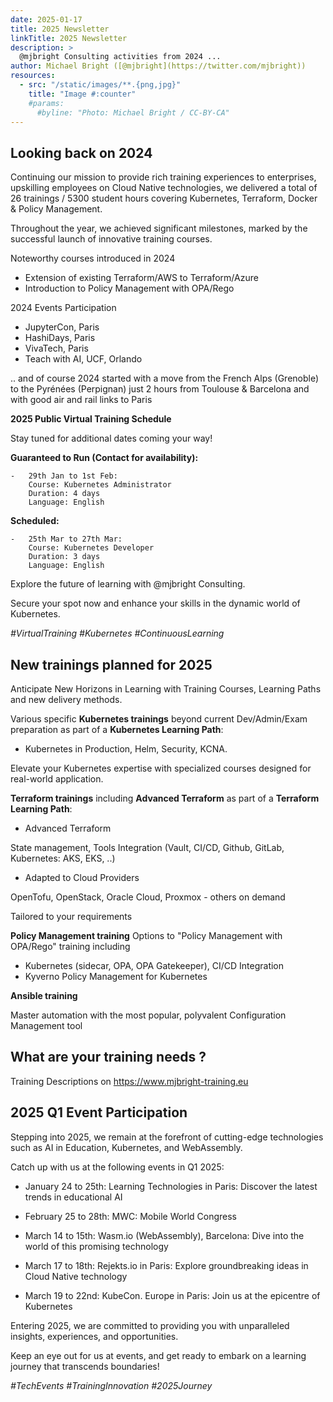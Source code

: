 ```yaml
---
date: 2025-01-17
title: 2025 Newsletter
linkTitle: 2025 Newsletter
description: >
  @mjbright Consulting activities from 2024 ...
author: Michael Bright ([@mjbright](https://twitter.com/mjbright))
resources:
  - src: "/static/images/**.{png,jpg}"
    title: "Image #:counter"
    #params:
      #byline: "Photo: Michael Bright / CC-BY-CA"
---
```


<!-- >{{< imgproc LOGO Fill "600x60" >}} {{< /imgproc >}}  -->

## Looking back on 2024

Continuing our mission to provide rich training experiences to enterprises, upskilling employees on
Cloud Native technologies, we delivered a total of 26 trainings / 5300 student hours covering Kubernetes, Terraform, Docker & Policy Management.

Throughout the year, we achieved significant milestones, marked by the successful launch of innovative training courses.

Noteworthy courses introduced in 2024

-   Extension of existing Terraform/AWS to Terraform/Azure
-   Introduction to Policy Management with OPA/Rego

2024 Events Participation

-   JupyterCon, Paris
-   HashiDays, Paris
-   VivaTech, Paris
-   Teach with AI, UCF, Orlando

.. and of course 2024 started with a move from the French Alps (Grenoble) to the Pyrénées (Perpignan) just 2 hours from Toulouse & Barcelona and with good air and rail links to Paris

**2025 Public Virtual Training Schedule**

Stay tuned for additional dates coming your way!

**Guaranteed to Run (Contact for availability):**

```
-   29th Jan to 1st Feb:
    Course: Kubernetes Administrator
    Duration: 4 days
    Language: English
```

**Scheduled:**

```
-   25th Mar to 27th Mar:
    Course: Kubernetes Developer
    Duration: 3 days
    Language: English
```

Explore the future of learning with @mjbright Consulting.

Secure your spot now and enhance your skills in the dynamic world of Kubernetes.

*#VirtualTraining #Kubernetes #ContinuousLearning*

## New trainings planned for 2025
Anticipate New Horizons in Learning with Training Courses, Learning Paths and new delivery methods.

Various specific **Kubernetes trainings** beyond current Dev/Admin/Exam preparation as part of a **Kubernetes Learning Path**:

- Kubernetes in Production, Helm, Security, KCNA.

Elevate your Kubernetes expertise with specialized courses designed for real-world application.

**Terraform trainings** including **Advanced Terraform** as part of a **Terraform Learning Path**:

- Advanced Terraform

State management, Tools Integration (Vault, CI/CD, Github, GitLab, Kubernetes: AKS, EKS, ..)

- Adapted to Cloud Providers

OpenTofu, OpenStack, Oracle Cloud, Proxmox - others on demand

Tailored to your requirements

**Policy Management training**
Options to "Policy Management with OPA/Rego" training including

- Kubernetes (sidecar, OPA, OPA Gatekeeper), CI/CD Integration
- Kyverno Policy Management for Kubernetes

**Ansible training**

Master automation with the most popular, polyvalent Configuration Management tool

## What are your training needs ?

Training Descriptions on https://www.mjbright-training.eu


## 2025 Q1 Event Participation

Stepping into 2025, we remain at the forefront of cutting-edge technologies such as AI in Education, Kubernetes, and WebAssembly.

Catch up with us at the following events in Q1 2025:

- January 24 to 25th:    Learning Technologies in Paris: Discover the latest trends in educational AI

- February  25 to 28th:  MWC: Mobile World Congress

- March   14 to 15th:    Wasm.io (WebAssembly), Barcelona: Dive into the world of this promising technology

- March   17 to 18th:    Rejekts.io in Paris: Explore groundbreaking ideas in Cloud Native technology

- March   19 to 22nd:   KubeCon. Europe in Paris: Join us at the epicentre of Kubernetes



Entering 2025, we are committed to providing you with unparalleled insights, experiences, and opportunities.

Keep an eye out for us at events, and get ready to embark on a learning journey that transcends boundaries!

*#TechEvents #TrainingInnovation #2025Journey*


